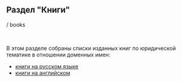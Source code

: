 ## Раздел "Книги"
/ books

<br/>

В этом разделе собраны списки изданных книг по юридической тематике в отношении доменных имен:
* [книги на русском языке](/Russian/books/Russian.md)
* [книги на английском](/Russian/books/English.md)

